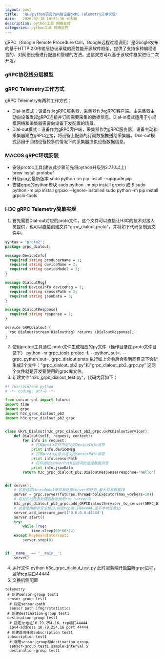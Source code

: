 ```yaml
---
layout: post
title:  "基于python语言的网络设备gRPC Telemetry简单实现"
date:   2020-02-18 10:35:36 +0530
description: python工具 网络监控
categories: python工具 网络监控
---
```


gRPC（Google Remote Procedure Call，Google远程过程调用）是Google发布的基于HTTP 2.0传输层协议承载的高性能开源软件框架，提供了支持多种编程语言的、对网络设备进行配置和管理的方法。通信双方可以基于该软件框架进行二次开发。  

### gRPC协议栈分层模型  


### gRPC Telemetry工作方式  
gRPC Telemetry有两种工作方式：  
* Dial-in模式：设备作为gRPC服务器，采集器作为gRPC客户端。由采集器主动向设备发起gRPC连接并订阅需要采集的数据信息。Dial-in模式适用于小规模网络和采集器需要向设备下发配置的场景。
* Dial-out模式：设备作为gRPC客户端，采集器作为gRPC服务器。设备主动和采集器建立gRPC连接，将设备上配置的订阅数据推送给采集器。Dial-out模式适用于网络设备较多的情况下向采集器提供设备数据信息。

### MACOS gRPC环境安装  
* 安装protoc工具(建议此步骤前先将python升级到2.7.10以上)  
  brew install protobuf
* 升级pip到最新版本
  sudo python -m pip install --upgrade pip
* 安装grpc的python模块
  sudo python -m pip install grpcio  或 $ sudo python -m pip install grpcio --ignore-installed
  sudo python -m pip install grpcio-tools

### H3C gRPC Telemetry简单实现  
1. 首先需要Dial-out对应的proto文件，这个文件可以直接让H3C的技术对接人员提供，也可以直接创建文件"grpc_dialout.proto"，并将如下代码复制到文件中。
  ```proto
  syntax = "proto2";
  package grpc_dialout;

  message DeviceInfo{
    required string producerName = 1;
    required string deviceName = 2;
    required string deviceModel = 3;
  }

  message DialoutMsg{
    required DeviceInfo deviceMsg = 1;
    required string sensorPath = 2;
    required string jsonData = 3;
  }

  message DialoutResponse{
    required string response = 1;
  }

  service GRPCDialout {
    rpc Dialout(stream DialoutMsg) returns (DialoutResponse);
  }
  ```
2. 使用protoc工具通过.proto文件生成相应的py文件（操作目录在.proto文件目录下）
  python -m grpc_tools.protoc -I. --python_out=. --grpc_python_out=. grpc_dialout.proto
  执行如上命令后会看到同目录下会新生成2个文件："grpc_dialout_pb2.py"和"grpc_dialout_pb2_grpc.py"
  这两个文件就是开发要使用的grpc库文件。
3. 新建文件"h3c_grpc_dialout_test.py"，代码内容如下：
  ```python
  #! /usr/bin/env python
  # -*- coding: utf-8 -*-

  from concurrent import futures
  import time
  import grpc
  import h3c_grpc_dialout_pb2
  import h3c_grpc_dialout_pb2_grpc


  class GRPC_Dialout(h3c_grpc_dialout_pb2_grpc.GRPCDialoutServicer):
      def Dialout(self, request, context):
          for info in request:
              # 打印proto文件中定义的DeviceInfo消息
              print info.deviceMsg
              # 打印proto文件中定义的sensorPath消息
              print info.sensorPath
              # 打印指定sensorPath监控项的监控数据消息
              print info.jsonData
          return h3c_grpc_dialout_pb2.DialoutResponse(response='hello')


  def serve():
      # 这里通过threadpool来并发处理server的任务,最大并发数量10
      server = grpc.server(futures.ThreadPoolExecutor(max_workers=10))
      # 将对应的任务处理函数添加到rpc server中
      h3c_grpc_dialout_pb2_grpc.add_GRPCDialoutServicer_to_server(GRPC_Dialout(), server)
      # 这里使用的非安全接口,绑定tcp端口号44444,监听本地任意ip
      server.add_insecure_port('0.0.0.0:44444')
      server.start()
      try:
          while True:
              time.sleep(60*60*24)
      except KeyboardInterrupt:
          server.stop(0)


  if __name__ == '__main__':
      serve()
  ```
4. 运行文件
  python h3c_grpc_dialout_test.py
  此时服务端开启监听grpc进程，监听tcp端口44444
5. 交换机侧配置
  ```
  telemetry
   # 创建sensor-group test1
   sensor-group test1
    # 指定sensor-path
    sensor path ifmgr/statistics
   # 创建destination-group test1
   destination-group test1
    # 指定ip地址10.79.254.16，tcp端口44444
    ipv4-address 10.79.254.16 port 44444
   # 创建遥测任务subscription test1
   subscription test1
    # 调用sensor-group和destination-group
    sensor-group test1 sample-interval 5
    destination-group test1
  ```






